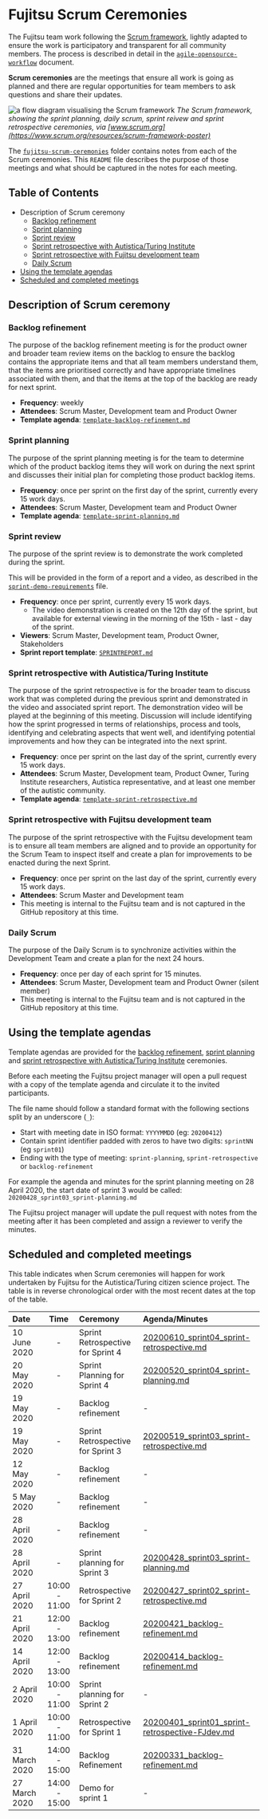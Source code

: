 # Fujitsu Scrum Ceremonies

The Fujitsu team work following the [Scrum framework](https://www.scrum.org/resources/what-is-scrum), lightly adapted to ensure the work is participatory and transparent for all community members.
The process is described in detail in the [`agile-opensource-workflow`](/project-management/agile-opensource-workflow.md) document.

**Scrum ceremonies** are the meetings that ensure all work is going as planned and there are regular opportunities for team members to ask questions and share their updates.

![a flow diagram visualising the Scrum framework](https://scrumorg-website-prod.s3.amazonaws.com/drupal/inline-images/2017-05/ScrumFrameworkTest.png)
*The Scrum framework, showing the sprint planning, daily scrum, sprint reivew and sprint retrospective ceremonies, via [www.scrum.org](https://www.scrum.org/resources/scrum-framework-poster)*

The [`fujitsu-scrum-ceremonies`](/project-management/fujitsu-scrum-ceremonies) folder contains notes from each of the Scrum ceremonies.
This `README` file describes the purpose of those meetings and what should be captured in the notes for each meeting.

## Table of Contents

* Description of Scrum ceremony
  * [Backlog refinement](#backlog-refinement)
  * [Sprint planning](#sprint-planning)
  * [Sprint review](#sprint-review)
  * [Sprint retrospective with Autistica/Turing Institute](#sprint-retrospective-with-autisticaturing-institute)
  * [Sprint retrospective with Fujitsu development team](#sprint-retrospective-with-fujitsu-development-team)
  * [Daily Scrum](#daily-scrum)
* [Using the template agendas](#using-the-template-agendas)
* [Scheduled and completed meetings](#scheduled-and-completed-meetings)

## Description of Scrum ceremony

### Backlog refinement

The purpose of the backlog refinement meeting is for the product owner and broader team review items on the backlog to ensure the backlog contains the appropriate items and that all team members understand them, that the items are prioritised correctly and have appropriate timelines associated with them, and that the items at the top of the backlog are ready for next sprint.

* **Frequency**: weekly
* **Attendees**: Scrum Master, Development team and Product Owner
* **Template agenda**: [`template-backlog-refinement.md`](template-backlog-refinement.md)

### Sprint planning

The purpose of the sprint planning meeting is for the team to determine which of the product backlog items they will work on during the next sprint and discusses their initial plan for completing those product backlog items.

* **Frequency**: once per sprint on the first day of the sprint, currently every 15 work days.
* **Attendees**: Scrum Master, Development team and Product Owner
* **Template agenda**: [`template-sprint-planning.md`](template-sprint-planning.md)

### Sprint review

The purpose of the sprint review is to demonstrate the work completed during the sprint.

This will be provided in the form of a report and a video, as described in the [`sprint-demo-requirements`](/project-management/sprint-demo-requirements.md) file.

* **Frequency**: once per sprint, currently every 15 work days.
  * The video demonstration is created on the 12th day of the sprint, but available for external viewing in the morning of the 15th - last - day of the sprint.
* **Viewers**: Scrum Master, Development team, Product Owner, Stakeholders
* **Sprint report template**: [`SPRINTREPORT.md`](/SPRINTREPORT.md)

### Sprint retrospective with Autistica/Turing Institute

The purpose of the sprint retrospective is for the broader team to discuss work that was completed during the previous sprint and demonstrated in the video and associated sprint report.
The demonstration video will be played at the beginning of this meeting.
Discussion will include identifying how the sprint progressed in terms of relationships, process and tools, identifying and celebrating aspects that went well, and identifying potential improvements and how they can be integrated into the next sprint.

* **Frequency**: once per sprint on the last day of the sprint, currently every 15 work days.
* **Attendees**: Scrum Master, Development team, Product Owner, Turing Institute researchers, Autistica representative, and at least one member of the autistic community.
* **Template agenda**: [`template-sprint-retrospective.md`](template-sprint-retrospective.md)

### Sprint retrospective with Fujitsu development team

The purpose of the sprint retrospective with the Fujitsu development team is to ensure all team members are aligned and to provide an opportunity for the Scrum Team to inspect itself and create a plan for improvements to be enacted during the next Sprint.

* **Frequency**: once per sprint on the last day of the sprint, currently every 15 work days.
* **Attendees**: Scrum Master and Development team
* This meeting is internal to the Fujitsu team and is not captured in the GitHub repository at this time.

### Daily Scrum

The purpose of the Daily Scrum is to synchronize activities within the Development Team and create a plan for the next 24 hours.

* **Frequency**: once per day of each sprint for 15 minutes.
* **Attendees**: Scrum Master, Development team and Product Owner (silent member)
* This meeting is internal to the Fujitsu team and is not captured in the GitHub repository at this time.

## Using the template agendas

Template agendas are provided for the [backlog refinement](#backlog-refinement), [sprint planning](#sprint-planning) and [sprint retrospective with Autistica/Turing Institute](#sprint-retrospective-with-autisticaturing-institute) ceremonies.

Before each meeting the Fujitsu project manager will open a pull request with a copy of the template agenda and circulate it to the invited participants.

The file name should follow a standard format with the following sections split by an underscore (`_`):

* Start with meeting date in ISO format: `YYYYMMDD` (eg: `20200412`)
* Contain sprint identifier padded with zeros to have two digits: `sprintNN` (eg `sprint01`)
* Ending with the type of meeting: `sprint-planning`, `sprint-retrospective` or `backlog-refinement`

For example the agenda and minutes for the sprint planning meeting on 28 April 2020, the start date of sprint 3 would be called: `20200428_sprint03_sprint-planning.md`

The Fujitsu project manager will update the pull request with notes from the meeting after it has been completed and assign a reviewer to verify the minutes.

## Scheduled and completed meetings

This table indicates when Scrum ceremonies will happen for work undertaken by Fujitsu for the Autistica/Turing citizen science project.
The table is in reverse chronological order with the most recent dates at the top of the table.

|Date           | Time | Ceremony | Agenda/Minutes |
|:--------------|:----:|:---------|:---------------|
| 10 June 2020  | - | Sprint Retrospective for Sprint 4 | [20200610_sprint04_sprint-retrospective.md](agendas-and-minutes/20200610_sprint04_sprint-retrospective.md) |
| 20 May 2020   | - | Sprint Planning for Sprint 4 | [20200520_sprint04_sprint-planning.md](agendas-and-minutes/20200520_sprint04_sprint-planning.md) |
| 19 May 2020   | - | Backlog refinement | - |
| 19 May 2020   | - | Sprint Retrospective for Sprint 3 | [20200519_sprint03_sprint-retrospective.md](agendas-and-minutes/20200519_sprint03_sprint-retrospective.md) |
| 12 May 2020   | - | Backlog refinement | - |
| 5 May 2020    | - | Backlog refinement | - |
| 28 April 2020 | - | Backlog refinement | - |
| 28 April 2020 | -  | Sprint planning for Sprint 3 | [20200428_sprint03_sprint-planning.md](agendas-and-minutes/20200428_sprint03_sprint-planning.md) |
| 27 April 2020 | 10:00 - 11:00 | Retrospective for Sprint 2 | [20200427_sprint02_sprint-retrospective.md](agendas-and-minutes/20200427_sprint02_sprint-retrospective.md) |
| 21 April 2020 | 12:00 - 13:00 | Backlog refinement | [20200421_backlog-refinement.md](agendas-and-minutes/20200421-backlog-refinement.md) |
| 14 April 2020 | 12:00 - 13:00 | Backlog refinement | [20200414_backlog-refinement.md](agendas-and-minutes/20200414-backlog-refinement.md) |
| 2 April 2020  | 10:00 - 11:00 | Sprint planning for Sprint 2 | - |
| 1 April 2020  | 10:00 - 11:00 | Retrospective for Sprint 1 | [20200401_sprint01_sprint-retrospective-FJdev.md](agendas-and-minutes/20200401_sprint01_sprint-retrospective-FJdev.md) |
| 31 March 2020 | 14:00 - 15:00 | Backlog Refinement | [20200331_backlog-refinement.md](agendas-and-minutes/20200331_backlog-refinement.md) |
| 27 March 2020 | 14:00 - 15:00 | Demo for sprint 1 | - |
